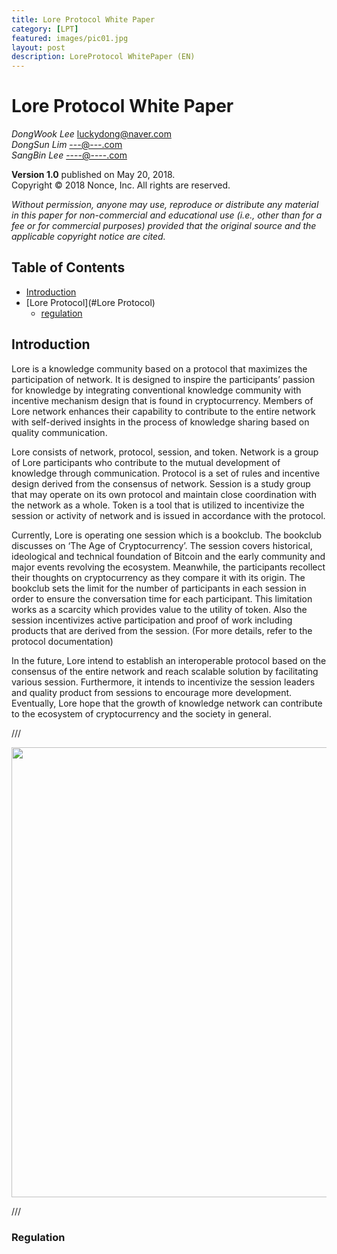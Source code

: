 ```yaml
---
title: Lore Protocol White Paper
category: [LPT]
featured: images/pic01.jpg
layout: post
description: LoreProtocol WhitePaper (EN)
---
```


Lore Protocol White Paper
=================

*DongWook Lee* [luckydong@naver.com]()  
*DongSun Lim* [---@---.com]()  
*SangBin Lee* [----@----.com]()  

**Version 1.0** published on May 20, 2018.  
Copyright © 2018 Nonce, Inc. All rights are reserved.

*Without permission, anyone may use, reproduce or distribute any material in this paper for non-commercial and educational use (i.e., other than for a fee or for commercial purposes) provided that the original source and the applicable copyright notice are cited.*

## Table of Contents

* [Introduction](#Introduction)
* [Lore Protocol](#Lore Protocol)
    * [regulation](#regulation)
    


## Introduction
Lore is a knowledge community based on a protocol that maximizes the participation of network. It is designed to inspire the participants’ passion for knowledge by integrating conventional knowledge community with incentive mechanism design that is found in cryptocurrency. Members of Lore network enhances their capability to contribute to the entire network with self-derived insights in the process of knowledge sharing based on quality communication.

Lore consists of network, protocol, session, and token. Network is a group of Lore participants who contribute to the mutual development of knowledge through communication. Protocol is a set of rules and incentive design derived from the consensus of network. Session is a study group that may operate on its own protocol and maintain close coordination with the network as a whole. Token is a tool that is utilized to incentivize the session or activity of network and is issued in accordance with the protocol.

Currently, Lore is operating one session which is a bookclub. The bookclub discusses on ‘The Age of Cryptocurrency’.  The session covers historical, ideological and technical foundation of Bitcoin and the early community and major events revolving the ecosystem. Meanwhile, the participants recollect their thoughts on cryptocurrency as they compare it with its origin. The bookclub sets the limit for the number of participants in each session in order to ensure the conversation time for each participant. This limitation works as a scarcity which provides value to the utility of token. Also the session incentivizes active participation and proof of work including products that are derived from the session. (For more details, refer to the protocol documentation)

In the future, Lore intend to establish an interoperable protocol based on the consensus of the entire network and reach scalable solution by facilitating various session. Furthermore, it intends to incentivize the session leaders and quality product from sessions to encourage more development. Eventually, Lore hope that the growth of knowledge network can contribute to the ecosystem of cryptocurrency and the society in general.





/// <p align="center"><img src="./assets/ecosystem-horizontal.png" width=720></p>///


### Regulation

